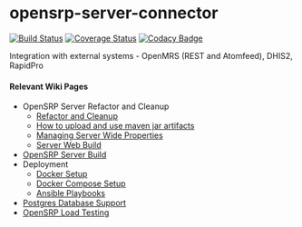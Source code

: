 # opensrp-server-connector

[![Build Status](https://travis-ci.org/OpenSRP/opensrp-server-connector.svg?branch=master)](https://travis-ci.org/OpenSRP/opensrp-server-connector) [![Coverage Status](https://coveralls.io/repos/github/opensrp/opensrp-server-connector/badge.svg)](https://coveralls.io/github/opensrp/opensrp-server-connector) [![Codacy Badge](https://app.codacy.com/project/badge/Grade/03bd8f9cb9f941c6a922c3b474e8c589)](https://www.codacy.com/gh/opensrp/opensrp-server-connector/dashboard?utm_source=github.com&amp;utm_medium=referral&amp;utm_content=OpenSRP/opensrp-server-connector&amp;utm_campaign=Badge_Grade)

Integration with external systems - OpenMRS (REST and Atomfeed), DHIS2, RapidPro

#### Relevant Wiki Pages ####

* OpenSRP Server Refactor and Cleanup
    * [Refactor and Cleanup](https://smartregister.atlassian.net/wiki/spaces/Documentation/pages/562659330/OpenSRP+Server+Refactor+and+Clean+up)
    * [How to upload and use maven jar artifacts](https://smartregister.atlassian.net/wiki/spaces/Documentation/pages/564428801/How+to+upload+and+use+maven+jar+artifacts)
    * [Managing Server Wide Properties](https://smartregister.atlassian.net/wiki/spaces/Documentation/pages/602570753/Managing+Server+Wide+Properties)
    * [Server Web Build](https://smartregister.atlassian.net/wiki/spaces/Documentation/pages/616595457/Server+Web+Build)
* [OpenSRP Server Build](https://smartregister.atlassian.net/wiki/display/Documentation/OpenSRP+Server+Build)
* Deployment
    * [Docker Setup](https://smartregister.atlassian.net/wiki/display/Documentation/Docker+Setup)
    * [Docker Compose Setup](https://smartregister.atlassian.net/wiki/spaces/Documentation/pages/52690976/Docker+Compose+Setup)
    * [Ansible Playbooks](https://smartregister.atlassian.net/wiki/spaces/Documentation/pages/540901377/Ansible+Playbooks)
* [Postgres Database Support](https://smartregister.atlassian.net/wiki/spaces/Documentation/pages/251068417/Postgres+Database+Support+as+Main+Datastore)
* [OpenSRP Load Testing](https://smartregister.atlassian.net/wiki/spaces/Documentation/pages/268075009/OpenSRP+Load+Testing)
